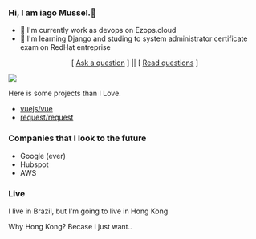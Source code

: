 ### Hi, I am iago Mussel.👋
- 🔭 I'm currently work as devops on Ezops.cloud
- 🌱 I'm learning Django and studing to system administrator certificate exam on RedHat entreprise 


<p align='center'>
[ <a href='https://github.com/Soldy/ama/issues/new'>Ask a question</a> ] ||
[ <a href='https://github.com/Soldy/ama/issues?q=is%3Aissue+is%3Aclosed'>Read questions</a> ]
</p>
<img src="https://gidigi.com/cdn/love.gif">
<p> Here is some projects than I Love.</p>

- [vuejs/vue](https://github.com/vuejs/vue)
- [request/request](https://github.com/request/request) 



### Companies that I look to the future

- Google (ever)
- Hubspot
- AWS


###  Live

I live in Brazil, but I'm going to live in Hong Kong

Why Hong Kong? Becase i just want..
